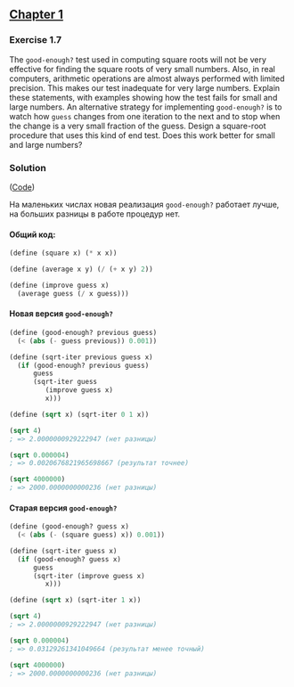 ## [Chapter 1](../index.md#1-Building-Abstractions-with-Procedures)

### Exercise 1.7

The `good-enough?` test used in computing square roots will not be very effective for finding the square roots of very small numbers. Also, in real computers, arithmetic operations are almost always performed with limited precision. This makes our test inadequate for very large numbers. Explain these statements, with examples showing how the test fails for small and large numbers. An alternative strategy for implementing `good-enough?` is to watch how `guess` changes from one iteration to the next and to stop when the change is a very small fraction of the guess. Design a square-root procedure that uses this kind of end test. Does this work better for small and large numbers?

### Solution

([Code](../../src/Chapter%201/Exercise%201.07.scm))

На маленьких числах новая реализация `good-enough?` работает лучше, на больших разницы в работе процедур нет.

#### Общий код:

```scheme
(define (square x) (* x x))

(define (average x y) (/ (+ x y) 2))

(define (improve guess x)
  (average guess (/ x guess)))
```

#### Новая версия `good-enough?`

```scheme
(define (good-enough? previous guess)
  (< (abs (- guess previous)) 0.001))

(define (sqrt-iter previous guess x)
  (if (good-enough? previous guess)
      guess
      (sqrt-iter guess
		 (improve guess x)
		 x)))

(define (sqrt x) (sqrt-iter 0 1 x))

(sqrt 4)
; => 2.0000000929222947 (нет разницы)

(sqrt 0.000004)
; => 0.0020676821965698667 (результат точнее)

(sqrt 4000000)
; => 2000.0000000000236 (нет разницы)
```

#### Старая версия `good-enough?`

```scheme
(define (good-enough? guess x)
  (< (abs (- (square guess) x)) 0.001))

(define (sqrt-iter guess x)
  (if (good-enough? guess x)
      guess
      (sqrt-iter (improve guess x)
		 x)))

(define (sqrt x) (sqrt-iter 1 x))

(sqrt 4)
; => 2.0000000929222947 (нет разницы)

(sqrt 0.000004)
; => 0.03129261341049664 (результат менее точный)

(sqrt 4000000)
; => 2000.0000000000236 (нет разницы)
```

